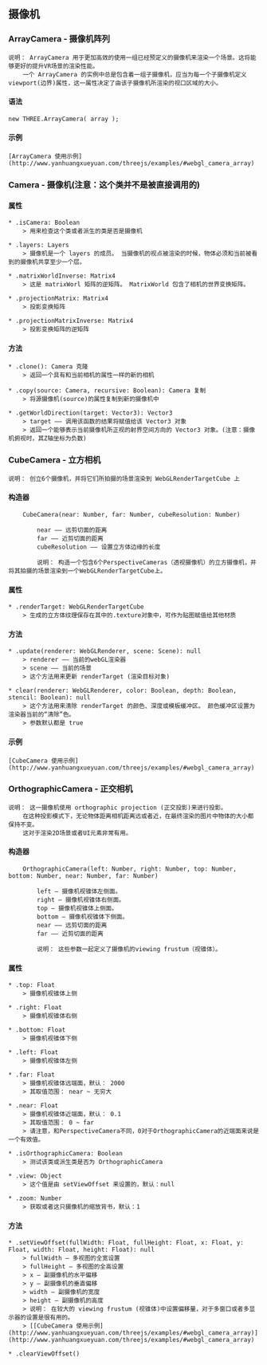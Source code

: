 ## 摄像机

### ArrayCamera - 摄像机阵列

```
说明： ArrayCamera 用于更加高效的使用一组已经预定义的摄像机来渲染一个场景。这将能够更好的提升VR场景的渲染性能。
	一个 ArrayCamera 的实例中总是包含着一组子摄像机，应当为每一个子摄像机定义viewport(边界)属性，这一属性决定了由该子摄像机所渲染的视口区域的大小。

```

#### 语法
	
	new THREE.ArrayCamera( array );

#### 示例
	
	[ArrayCamera 使用示例](http://www.yanhuangxueyuan.com/threejs/examples/#webgl_camera_array)

### Camera - 摄像机(注意：这个类并不是被直接调用的)

#### 属性
	
	* .isCamera: Boolean
		> 用来检查这个类或者派生的类是否是摄像机

	* .layers: Layers
		> 摄像机是一个 layers 的成员。 当摄像机的视点被渲染的时候，物体必须和当前被看到的摄像机共享至少一个层。

	* .matrixWorldInverse: Matrix4
		> 这是 matrixWorl 矩阵的逆矩阵。 MatrixWorld 包含了相机的世界变换矩阵。

	* .projectionMatrix: Matrix4
		> 投影变换矩阵

	* .projectionMatrixInverse: Matrix4
		> 投影变换矩阵的逆矩阵

#### 方法

	* .clone(): Camera 克隆
		> 返回一个具有和当前相机的属性一样的新的相机

	* .copy(source: Camera, recursive: Boolean): Camera 复制
		> 将源摄像机(source)的属性复制到新的摄像机中

	* .getWorldDirection(target: Vector3): Vector3
		> target —— 调用该函数的结果将赋值给该 Vector3 对象
		> 返回一个能够表示当前摄像机所正视的射界空间方向的 Vector3 对象。(注意：摄像机俯视时，其Z轴坐标为负数)

### CubeCamera - 立方相机

```
说明： 创立6个摄像机，并将它们所拍摄的场景渲染到 WebGLRenderTargetCube 上
```
#### 构造器

```
	CubeCamera(near: Number, far: Number, cubeResolution: Number)

		near —— 远剪切面的距离
		far —— 近剪切面的距离
		cubeResolution —— 设置立方体边缘的长度

		说明： 构造一个包含6个PerspectiveCameras（透视摄像机）的立方摄像机，并将其拍摄的场景渲染到一个WebGLRenderTargetCube上。
```

#### 属性

	* .renderTarget: WebGLRenderTargetCube
		> 生成的立方体纹理保存在其中的.texture对象中，可作为贴图赋值给其他材质

#### 方法

	* .update(renderer: WebGLRenderer, scene: Scene): null
		> renderer —— 当前的webGL渲染器
		> scene —— 当前的场景
		> 这个方法用来更新 renderTarget (渲染目标对象)

	* clear(renderer: WebGLRenderer, color: Boolean, depth: Boolean, stencil: Boolean): null
		> 这个方法用来清除 renderTarget 的颜色、深度或模板缓冲区。 颜色缓冲区设置为渲染器当前的“清除”色。 
		> 参数默认都是 true

#### 示例

	[CubeCamera 使用示例](http://www.yanhuangxueyuan.com/threejs/examples/#webgl_camera_array)

### OrthographicCamera - 正交相机

```
说明： 这一摄像机使用 orthographic projection (正交投影)来进行投影。
	在这种投影模式下，无论物体距离相机距离远或者近，在最终渲染的图片中物体的大小都保持不变。
	这对于渲染2D场景或者UI元素非常有用。
```

#### 构造器

```
	OrthographicCamera(left: Number, right: Number, top: Number, bottom: Number, near: Number, far: Number)

		left — 摄像机视锥体左侧面。
		right — 摄像机视锥体右侧面。
		top — 摄像机视锥体上侧面。
		bottom — 摄像机视锥体下侧面。
		near —— 远剪切面的距离
		far —— 近剪切面的距离

		说明： 这些参数一起定义了摄像机的viewing frustum（视锥体）。
```

#### 属性

	* .top: Float
		> 摄像机视锥体上侧

	* .right: Float
		> 摄像机视锥体右侧
		
	* .bottom: Float
		> 摄像机视锥体下侧
		
	* .left: Float
		> 摄像机视锥体左侧

	* .far: Float
		> 摄像机视锥体远端面，默认： 2000
		> 其取值范围： near ~ 无穷大

	* .near: Float
		> 摄像机视锥体近端面，默认： 0.1
		> 其取值范围： 0 ~ far
		> 请注意，和PerspectiveCamera不同，0对于OrthographicCamera的近端面来说是一个有效值。

	* .isOrthographicCamera: Boolean
		> 测试该类或派生类是否为 OrthographicCamera

	* .view: Object
		> 这个值是由 setViewOffset 来设置的，默认：null

	* .zoom: Number
		> 获取或者这只摄像机的缩放背书，默认：1

#### 方法

	* .setViewOffset(fullWidth: Float, fullHeight: Float, x: Float, y: Float, width: Float, height: Float): null
		> fullWidth — 多视图的全宽设置
		> fullHeight — 多视图的全高设置
		> x — 副摄像机的水平偏移
		> y — 副摄像机的垂直偏移
		> width — 副摄像机的宽度
		> height — 副摄像机的高度
		> 说明： 在较大的 viewing frustum (视锥体)中设置偏移量，对于多窗口或者多显示器的设置是很有用的。
		> [[CubeCamera 使用示例](http://www.yanhuangxueyuan.com/threejs/examples/#webgl_camera_array)](http://www.yanhuangxueyuan.com/threejs/examples/#webgl_camera_array)

	* .clearViewOffset()